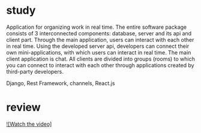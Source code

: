 # study

Application for organizing work in real time. The entire software package consists of 3 interconnected components: database, server and its api and client part. Through the main application, users can interact with each other in real time. Using the developed server api, developers can connect their own mini-applications, with which users can interact in real time. The main client application is chat.
All clients are divided into groups (rooms) to which you can connect to interact with each other through applications created by third-party developers.

Django, Rest Framework, channels, React.js

# review

[![Watch the video]](https://youtu.be/e9YFOei1gbw)
